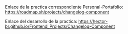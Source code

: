Enlace de la practica correspondiente Personal-Portafolio: https://roadmap.sh/projects/changelog-component

Enlace del desarrollo de la practica: https://hector-br.github.io/Frontend_Projects/Changelog-Component
